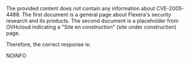 The provided content does not contain any information about CVE-2005-4488. The first document is a general page about Flexera's security research and its products. The second document is a placeholder from OVHcloud indicating a "Site en construction" (site under construction) page.

Therefore, the correct response is:

NOINFO